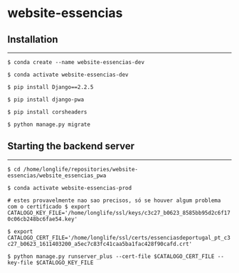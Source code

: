 # website-essencias


## Installation
---
`$ conda create --name website-essencias-dev`

`$ conda activate website-essencias-dev`

`$ pip install Django==2.2.5`

`$ pip install django-pwa`

`$ pip install corsheaders`

`$ python manage.py migrate`

## Starting the backend server
---

`$ cd /home/longlife/repositories/website-essencias/website_essencias_pwa`

`$ conda activate website-essencias-prod`

`# estes provavelmente nao sao precisos, só se houver algum problema com o certificado
$ export CATALOGO_KEY_FILE='/home/longlife/ssl/keys/c3c27_b0623_8585bb95d2c6f170c06cb248bc6fae54.key'`

`$ export CATALOGO_CERT_FILE='/home/longlife/ssl/certs/essenciasdeportugal_pt_c3c27_b0623_1611403200_a5ec7c83fc41caa5ba1fac428f90cafd.crt'`

`$ python manage.py runserver_plus --cert-file $CATALOGO_CERT_FILE --key-file $CATALOGO_KEY_FILE`




